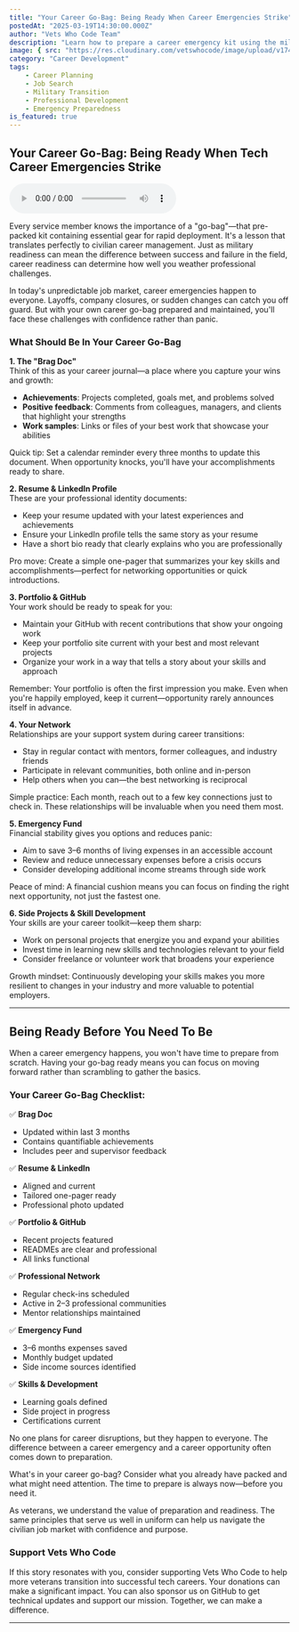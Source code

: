 ```yaml
---
title: "Your Career Go-Bag: Being Ready When Career Emergencies Strike"
postedAt: "2025-03-19T14:30:00.000Z"
author: "Vets Who Code Team"
description: "Learn how to prepare a career emergency kit using the military go-bag concept to stay ready for unexpected job transitions."
image: { src: "https://res.cloudinary.com/vetswhocode/image/upload/v1742570517/go-bag.jpg" }
category: "Career Development"
tags:
    - Career Planning
    - Job Search
    - Military Transition
    - Professional Development
    - Emergency Preparedness
is_featured: true
---
```


## Your Career Go-Bag: Being Ready When Tech Career Emergencies Strike

<audio controls>
  <source src="/audio/go-bag.wav" type="audio/wav">
  Your browser does not support the audio element.
</audio>

Every service member knows the importance of a "go-bag"—that pre-packed kit containing essential gear for rapid deployment. It's a lesson that translates perfectly to civilian career management. Just as military readiness can mean the difference between success and failure in the field, career readiness can determine how well you weather professional challenges.

In today's unpredictable job market, career emergencies happen to everyone. Layoffs, company closures, or sudden changes can catch you off guard. But with your own career go-bag prepared and maintained, you'll face these challenges with confidence rather than panic.

### What Should Be In Your Career Go-Bag

**1. The "Brag Doc"**  
Think of this as your career journal—a place where you capture your wins and growth:
- **Achievements**: Projects completed, goals met, and problems solved  
- **Positive feedback**: Comments from colleagues, managers, and clients that highlight your strengths  
- **Work samples**: Links or files of your best work that showcase your abilities  

Quick tip: Set a calendar reminder every three months to update this document. When opportunity knocks, you'll have your accomplishments ready to share.

**2. Resume & LinkedIn Profile**  
These are your professional identity documents:
- Keep your resume updated with your latest experiences and achievements  
- Ensure your LinkedIn profile tells the same story as your resume  
- Have a short bio ready that clearly explains who you are professionally  

Pro move: Create a simple one-pager that summarizes your key skills and accomplishments—perfect for networking opportunities or quick introductions.

**3. Portfolio & GitHub**  
Your work should be ready to speak for you:
- Maintain your GitHub with recent contributions that show your ongoing work  
- Keep your portfolio site current with your best and most relevant projects  
- Organize your work in a way that tells a story about your skills and approach  

Remember: Your portfolio is often the first impression you make. Even when you're happily employed, keep it current—opportunity rarely announces itself in advance.

**4. Your Network**  
Relationships are your support system during career transitions:
- Stay in regular contact with mentors, former colleagues, and industry friends  
- Participate in relevant communities, both online and in-person  
- Help others when you can—the best networking is reciprocal  

Simple practice: Each month, reach out to a few key connections just to check in. These relationships will be invaluable when you need them most.

**5. Emergency Fund**  
Financial stability gives you options and reduces panic:
- Aim to save 3–6 months of living expenses in an accessible account  
- Review and reduce unnecessary expenses before a crisis occurs  
- Consider developing additional income streams through side work  

Peace of mind: A financial cushion means you can focus on finding the right next opportunity, not just the fastest one.

**6. Side Projects & Skill Development**  
Your skills are your career toolkit—keep them sharp:
- Work on personal projects that energize you and expand your abilities  
- Invest time in learning new skills and technologies relevant to your field  
- Consider freelance or volunteer work that broadens your experience  

Growth mindset: Continuously developing your skills makes you more resilient to changes in your industry and more valuable to potential employers.

---

## Being Ready Before You Need To Be

When a career emergency happens, you won't have time to prepare from scratch. Having your go-bag ready means you can focus on moving forward rather than scrambling to gather the basics.

### Your Career Go-Bag Checklist:

✅ **Brag Doc**  
- Updated within last 3 months  
- Contains quantifiable achievements  
- Includes peer and supervisor feedback  

✅ **Resume & LinkedIn**  
- Aligned and current  
- Tailored one-pager ready  
- Professional photo updated  

✅ **Portfolio & GitHub**  
- Recent projects featured  
- READMEs are clear and professional  
- All links functional  

✅ **Professional Network**  
- Regular check-ins scheduled  
- Active in 2–3 professional communities  
- Mentor relationships maintained  

✅ **Emergency Fund**  
- 3–6 months expenses saved  
- Monthly budget updated  
- Side income sources identified  

✅ **Skills & Development**  
- Learning goals defined  
- Side project in progress  
- Certifications current  

No one plans for career disruptions, but they happen to everyone. The difference between a career emergency and a career opportunity often comes down to preparation.

What's in your career go-bag? Consider what you already have packed and what might need attention. The time to prepare is always now—before you need it.

As veterans, we understand the value of preparation and readiness. The same principles that serve us well in uniform can help us navigate the civilian job market with confidence and purpose.

### Support Vets Who Code

If this story resonates with you, consider supporting Vets Who Code to help more veterans transition into successful tech careers. Your donations can make a significant impact. You can also sponsor us on GitHub to get technical updates and support our mission. Together, we can make a difference.

---